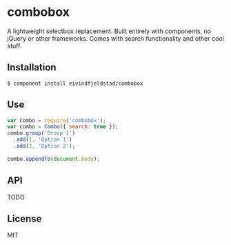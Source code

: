 
# combobox

  A lightweight selectbox replacement. Built entirely with components, no jQuery or other frameworks. Comes with search functionality and other cool stuff.

## Installation

    $ component install eivindfjeldstad/combobox

## Use

  ```js
  var Combo = require('combobox');
  var combo = Combo({ search: true });
  combo.group('Group 1')
    .add(1, 'Option 1')
    .add(2, 'Option 2');
    
  combo.appendTo(document.body);
  ```

## API

  TODO

## License

  MIT
